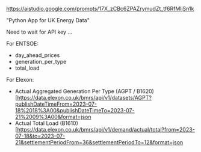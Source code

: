 https://aistudio.google.com/prompts/17X_zCBc6ZPAZrymudZt_tf6RfMljSn1k

"Python App for UK Energy Data"

Need to wait for API key ... 

For ENTSOE:
- day_ahead_prices
- generation_per_type
- total_load

For Elexon:
- Actual Aggregated Generation Per Type (AGPT / B1620) [https://data.elexon.co.uk/bmrs/api/v1/datasets/AGPT?publishDateTimeFrom=2023-07-18%2018%3A00&publishDateTimeTo=2023-07-21%2009%3A00&format=json
- Actual Total Load (B1610) [https://data.elexon.co.uk/bmrs/api/v1/demand/actual/total?from=2023-07-18&to=2023-07-21&settlementPeriodFrom=36&settlementPeriodTo=12&format=json

